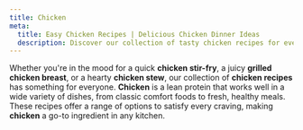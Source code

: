 ```yaml
---
title: Chicken
meta:
  title: Easy Chicken Recipes | Delicious Chicken Dinner Ideas
  description: Discover our collection of tasty chicken recipes for every occasion. From quick weeknight meals to impressive dinner party dishes - find your perfect chicken recipe.
---
```


Whether you're in the mood for a quick **chicken stir-fry**, a juicy **grilled chicken breast**, or a hearty **chicken stew**, our collection of **chicken recipes** has something for everyone. **Chicken** is a lean protein that works well in a wide variety of dishes, from classic comfort foods to fresh, healthy meals. These recipes offer a range of options to satisfy every craving, making **chicken** a go-to ingredient in any kitchen.
